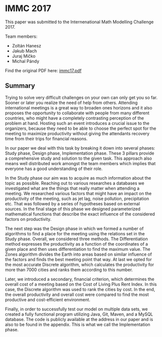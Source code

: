 # IMMC 2017

This paper was submitted to the Internenational Math Modelling Challenge 2017.

Team members:

* Zoltán Hanesz
* Jakub Mach
* Juraj Mičko
* Michal Pándy

Find the original PDF here: [immc17.pdf](https://github.com/jjurm/immc17/blob/master/immc17.pdf)

## Summary

Trying to solve very difficult challenges on your own can only get you so far. Sooner or later you realize the need of help from others. Attending international meetings is a great way to broaden ones horizons and it also proposes the opportunity to collaborate with people from many different countries, who might have a completely contrasting perception of the problem at hand. Hosting such an event introduces a crucial issue to the organizers, because they need to be able to choose the perfect spot for the meeting to maximize productivity without giving the attendants recovery time from their trips for financial reasons.

In our paper we deal with this task by breaking it down into several phases: Study phase, Design phase, Implementation phase. These 3 pillars provide a comprehensive study and solution to the given task. This approach also means well distributed work amongst the team members which implies that everyone has a good understanding of their role.

In the Study phase our aim was to acquire as much information about the topic as possible. Reaching out to various researches a databases we investigated what are the things that really matter when attending a meeting. We researched various factors that might have an impact on the productivity of the meeting, such as jet lag, noise pollution, precipitation etc. That was followed by a series of hypotheses based on external sources. In the final stage of this phase we designed parameterized mathematical functions that describe the exact influence of the considered factors on productivity.

The next step was the Design phase in which we formed a number of algorithms to find a place for the meeting using the relations set in the Study phase. Overall, we considered three methods. The Differentiation method expresses the productivity as a function of the coordinates of a given place and then uses differentiation to find the maximum value. The Zones algorithm divides the Earth into areas based on similar influence of the factors and finds the best meeting point that way. At last we opted for the most accurate Discrete algorithm, which calculates the productivity for more than 7000 cities and ranks them according to this number.

Later, we introduced a secondary, financial criterion, which determines the overall cost of a meeting based on the Cost of Living Plus Rent Index. In this case, the Discrete algorithm was used to rank the cities by cost. In the end, the overall productivity and overall cost were compared to find the most productive and cost-efficient environment.

Finally, in order to successfully test our model on multiple data sets, we created a fully functional program utilizing Java, Git, Maven, and a MySQL database. The code is publicly available at the address in our paper and is also to be found in the appendix. This is what we call the Implementation phase.
